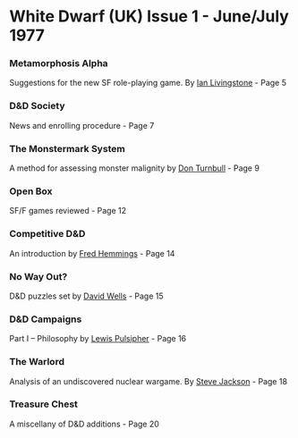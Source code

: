 # White Dwarf (UK) Issue 1 - June/July 1977

### Metamorphosis Alpha
Suggestions for the new SF role-playing game. By [Ian Livingstone](/authors/livingstone-i.md) - Page 5

### D&D Society
News and enrolling procedure - Page 7

### The Monstermark System
A method for assessing monster malignity by [Don Turnbull](/authors/turnball-d.md) - Page 9

### Open Box
SF/F games reviewed - Page 12

### Competitive D&D
An introduction by [Fred Hemmings](/authors/hemmings-f.md) - Page 14

### No Way Out?
D&D puzzles set by [David Wells](/authors/wells-d.md) - Page 15

### D&D Campaigns
Part I – Philosophy by [Lewis Pulsipher](/authors/pulsipher-l.md) - Page 16

### The Warlord
Analysis of an undiscovered nuclear wargame. By [Steve Jackson](/authors/jackson-s.md) - Page 18

### Treasure Chest
A miscellany of D&D additions - Page 20
